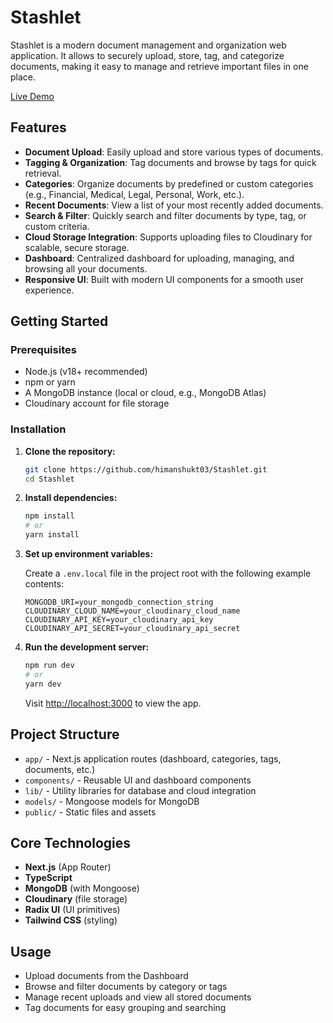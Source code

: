 # Stashlet

Stashlet is a modern document management and organization web application. It allows to securely upload, store, tag, and categorize documents, making it easy to manage and retrieve important files in one place.

[Live Demo](https://stashlet.vercel.app/)

## Features

- **Document Upload**: Easily upload and store various types of documents.
- **Tagging & Organization**: Tag documents and browse by tags for quick retrieval.
- **Categories**: Organize documents by predefined or custom categories (e.g., Financial, Medical, Legal, Personal, Work, etc.).
- **Recent Documents**: View a list of your most recently added documents.
- **Search & Filter**: Quickly search and filter documents by type, tag, or custom criteria.
- **Cloud Storage Integration**: Supports uploading files to Cloudinary for scalable, secure storage.
- **Dashboard**: Centralized dashboard for uploading, managing, and browsing all your documents.
- **Responsive UI**: Built with modern UI components for a smooth user experience.

## Getting Started

### Prerequisites

- Node.js (v18+ recommended)
- npm or yarn
- A MongoDB instance (local or cloud, e.g., MongoDB Atlas)
- Cloudinary account for file storage

### Installation

1. **Clone the repository:**

   ```bash
   git clone https://github.com/himanshukt03/Stashlet.git
   cd Stashlet
   ```

2. **Install dependencies:**

   ```bash
   npm install
   # or
   yarn install
   ```

3. **Set up environment variables:**

   Create a `.env.local` file in the project root with the following example contents:

   ```
   MONGODB_URI=your_mongodb_connection_string
   CLOUDINARY_CLOUD_NAME=your_cloudinary_cloud_name
   CLOUDINARY_API_KEY=your_cloudinary_api_key
   CLOUDINARY_API_SECRET=your_cloudinary_api_secret
   ```

4. **Run the development server:**

   ```bash
   npm run dev
   # or
   yarn dev
   ```

   Visit [http://localhost:3000](http://localhost:3000) to view the app.

## Project Structure

- `app/` - Next.js application routes (dashboard, categories, tags, documents, etc.)
- `components/` - Reusable UI and dashboard components
- `lib/` - Utility libraries for database and cloud integration
- `models/` - Mongoose models for MongoDB
- `public/` - Static files and assets

## Core Technologies

- **Next.js** (App Router)
- **TypeScript**
- **MongoDB** (with Mongoose)
- **Cloudinary** (file storage)
- **Radix UI** (UI primitives)
- **Tailwind CSS** (styling)

## Usage

- Upload documents from the Dashboard
- Browse and filter documents by category or tags
- Manage recent uploads and view all stored documents
- Tag documents for easy grouping and searching

